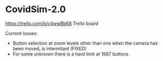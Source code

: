 # CovidSim-2.0

https://trello.com/b/c4wwBb68 Trello board


Current Issues:
- Button selection at zoom levels other than one when the camera has been moved, is intermitant (FIXED)
- For some unknown there is a hard limit at 1667 buttons
